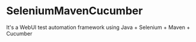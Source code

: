 # SeleniumMavenCucumber
It's a WebUI test automation framework using Java + Selenium + Maven + Cucumber
